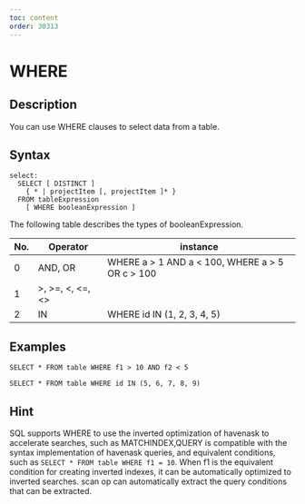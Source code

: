 ```yaml
---
toc: content
order: 30313
---
```


# WHERE
## Description
You can use WHERE clauses to select data from a table.

## Syntax

```
select:
  SELECT [ DISTINCT ]
    { * | projectItem [, projectItem ]* }
  FROM tableExpression
    [ WHERE booleanExpression ]
```

The following table describes the types of booleanExpression.

| No. | Operator | instance |
|---|---|---|
| 0 | AND, OR | WHERE a > 1 AND a < 100, WHERE a > 5 OR c > 100 |
| 1 | >, >=, <, <=, <> |
| 2 | IN | WHERE id IN (1, 2, 3, 4, 5) |

## Examples

```
SELECT * FROM table WHERE f1 > 10 AND f2 < 5

SELECT * FROM table WHERE id IN (5, 6, 7, 8, 9)
```
## Hint
SQL supports WHERE to use the inverted optimization of havenask to accelerate searches, such as MATCHINDEX,QUERY is compatible with the syntax implementation of havenask queries, and equivalent conditions, such as `SELECT * FROM table WHERE f1 = 10`. When f1 is the equivalent condition for creating inverted indexes, it can be automatically optimized to inverted searches. scan op can automatically extract the query conditions that can be extracted.


